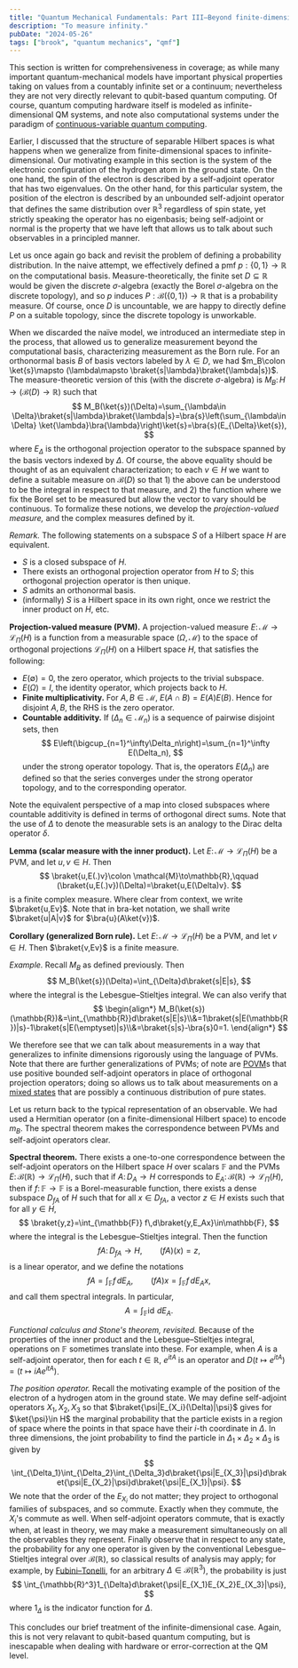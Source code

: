 ```yaml
---
title: "Quantum Mechanical Fundamentals: Part III—Beyond finite-dimensional spaces"
description: "To measure infinity."
pubDate: "2024-05-26"
tags: ["brook", "quantum mechanics", "qmf"]
---
```


This section is written for comprehensiveness in coverage; as while many important quantum-mechanical models have important physical properties taking on values from a countably infinite set or a continuum; nevertheless they are not very directly relevant to qubit-based quantum computing. Of course, quantum computing hardware itself is modeled as infinite-dimensional QM systems, and note also computational systems under the paradigm of [continuous-variable quantum computing](https://en.wikipedia.org/wiki/Continuous-variable_quantum_information).

Earlier, I discussed that the structure of separable Hilbert spaces is what happens when we generalize from finite-dimensional spaces to infinite-dimensional. Our motivating example in this section is the system of the electronic configuration of the hydrogen atom in the ground state. On the one hand, the spin of the electron is described by a self-adjoint operator that has two eigenvalues. On the other hand, for this particular system, the position of the electron is described by an unbounded self-adjoint operator that defines the same distribution over $\mathbb{R}^3$ regardless of spin state, yet strictly speaking the operator has no eigenbasis; being self-adjoint or normal is the property that we have left that allows us to talk about such observables in a principled manner.

Let us once again go back and revisit the problem of defining a probability distribution. In the naive attempt, we effectively defined a pmf $p:\{0,1\}\to \mathbb{R}$ on the computational basis. Measure-theoretically, the finite set $D\subseteq\mathbb{R}$ would be given the discrete $\sigma$-algebra (exactly the Borel $\sigma$-algebra on the discrete topology), and so $p$ induces $P:\mathcal{B}(\{0,1\})\to\mathbb{R}$ that is a probability measure. Of course, once $D$ is uncountable, we are happy to directly define $P$ on a suitable topology, since the discrete topology is unworkable.

When we discarded the naïve model, we introduced an intermediate step in the process, that allowed us to generalize measurement beyond the computational basis, characterizing measurement as the Born rule. For an orthonormal basis $B$ of basis vectors labeled by $\lambda\in D$, we had $m_B\colon \ket{s}\mapsto (\lambda\mapsto \braket{s|\lambda}\braket{\lambda|s})$. The measure-theoretic version of this (with the discrete $\sigma$-algebra) is $M_B\colon H\to(\mathcal{B}(D)\to\mathbb{R})$ such that
$$
M_B(\ket{s})(\Delta)=\sum_{\lambda\in \Delta}\braket{s|\lambda}\braket{\lambda|s}=\bra{s}\left(\sum_{\lambda\in \Delta} \ket{\lambda}\bra{\lambda}\right)\ket{s}=\bra{s}(E_{\Delta}\ket{s}),
$$
where $E_{\Delta}$ is the orthogonal projection operator to the subspace spanned by the basis vectors indexed by $\Delta$. Of course, the above equality should be thought of as an equivalent characterization; to each $v\in H$ we want to define a suitable measure on $\mathcal{B}(D)$ so that 1) the above can be understood to be the integral in respect to that measure, and 2) the function where we fix the Borel set to be measured but allow the vector to vary should be continuous. To formalize these notions, we develop the *projection-valued measure,* and the complex measures defined by it.

*Remark.* The following statements on a subspace $S$ of a Hilbert space $H$ are equivalent.
- $S$ is a closed subspace of $H$.
- There exists an orthogonal projection operator from $H$ to $S$; this orthogonal projection operator is then unique.
- $S$ admits an orthonormal basis.
- (informally) $S$ is a Hilbert space in its own right, once we restrict the inner product on $H$, etc.

**Projection-valued measure (PVM).** A projection-valued measure $E\colon\mathcal{M}\to\mathcal{L}_{\Pi}(H)$ is a function from a measurable space $(\Omega, \mathcal{M})$ to the space of orthogonal projections $\mathcal{L}_{\Pi}(H)$ on a Hilbert space $H$, that satisfies the following:
* $E(\emptyset)=0$, the zero operator, which projects to the trivial subspace.
* $E(\Omega)=I$, the identity operator, which projects back to $H$.
* **Finite multiplicativity.** For $A,B\in\mathcal{M}$, $E(A\cap B)=E(A)E(B)$. Hence for disjoint $A,B$, the RHS is the zero operator.
* **Countable additivity.** If $(\Delta_n\in \mathcal{M}_n)$ is a sequence of pairwise disjoint sets, then
$$
E\left(\bigcup_{n=1}^\infty\Delta_n\right)=\sum_{n=1}^\infty E(\Delta_n),
$$
under the strong operator topology. That is, the operators $E(\Delta_n)$ are defined so that the series converges under the strong operator topology, and to the corresponding operator.

Note the equivalent perspective of a map into closed subspaces where countable additivity is defined in terms of orthogonal direct sums. Note that the use of $\Delta$ to denote the measurable sets is an analogy to the Dirac delta operator $\delta$.

**Lemma (scalar measure with the inner product).** Let $E\colon\mathcal{M}\to\mathcal{L}_{\Pi}(H)$ be a PVM, and let $u,v\in H$. Then
$$
\braket{u,E(.)v}\colon \mathcal{M}\to\mathbb{R},\qquad (\braket{u,E(.)v})(\Delta)=\braket{u,E(\Delta)v}.
$$
is a finite complex measure. Where clear from context, we write $\braket{u,Ev}$. Note that in bra-ket notation, we shall write $\braket{u|A|v}$ for $\bra{u}(A\ket{v})$.

**Corollary (generalized Born rule).** Let $E\colon\mathcal{M}\to\mathcal{L}_{\Pi}(H)$ be a PVM, and let $v\in H$. Then $\braket{v,Ev}$ is a finite measure.

*Example.* Recall $M_B$ as defined previously. Then
$$
M_B(\ket{s})(\Delta)=\int_{\Delta}d\braket{s|E|s},
$$
where the integral is the Lebesgue–Stieltjes integral. We can also verify that
$$
\begin{align*}
M_B(\ket{s})(\mathbb{R})&=\int_{\mathbb{R}}d\braket{s|E|s}\\&=1\braket{s|E(\mathbb{R})|s}-1\braket{s|E(\emptyset)|s}\\&=\braket{s|s}-\bra{s}0=1.
\end{align*}
$$

We therefore see that we can talk about measurements in a way that generalizes to infinite dimensions rigorously using the language of PVMs. Note that there are further generalizations of PVMs; of note are [POVM](https://en.wikipedia.org/wiki/POVM)s that use positive bounded self-adjoint operators in place of orthogonal projection operators; doing so allows us to talk about measurements on a [mixed states](https://en.wikipedia.org/wiki/Quantum_state#Mixed_states) that are possibly a continuous distribution of pure states.

Let us return back to the typical representation of an observable. We had used a Hermitian operator (on a finite-dimensional Hilbert space) to encode $m_B$. The spectral theorem makes the correspondence between PVMs and self-adjoint operators clear.

**Spectral theorem.** There exists a one-to-one correspondence between the self-adjoint operators on the Hilbert space $H$ over scalars $\mathbb{F}$ and the PVMs $E\colon\mathcal{B}(\mathbb{R})\to\mathcal{L}_{\Pi}(H)$, such that if $A\colon D_A\to H$ corresponds to $E_A\colon\mathcal{B}(\mathbb{R})\to\mathcal{L}_{\Pi}(H)$, then if $f\colon \mathbb{F}\to\mathbb{F}$ is a Borel-measurable function, there exists a dense subspace $D_{fA}$ of $H$ such that for all $x\in D_{fA}$, a vector $z\in H$ exists such that for all $y\in H$,
$$
\braket{y,z}=\int_{\mathbb{F}} f\,d\braket{y,E_Ax}\in\mathbb{F},
$$
where the integral is the Lebesgue–Stieltjes integral. Then the function
$$
fA\colon D_{fA}\to H,\qquad (fA)(x)=z,
$$
is a linear operator, and we define the notations
$$
fA=\int_{\mathbb{F}} f\,dE_A,
\qquad (fA)x=\int_{\mathbb{F}} f\,dE_Ax,
$$
and call them spectral integrals. In particular,
$$
A=\int_{\mathbb{F}}\operatorname{id}\,dE_A.
$$

*Functional calculus and Stone's theorem, revisited.* Because of the properties of the inner product and the Lebesgue–Stieltjes integral, operations on $\mathbb{F}$ sometimes translate into these. For example, when $A$ is a self-adjoint operator, then for each $t\in\mathbb{R}$, $e^{itA}$ is an operator and $D(t\mapsto e^{itA})=(t\mapsto iAe^{itA})$.

*The position operator.* Recall the motivating example of the position of the electron of a hydrogen atom in the ground state. We may define self-adjoint operators $X_1,X_2,X_3$ so that $\braket{\psi|E_{X_i}(\Delta)|\psi}$ gives for $\ket{\psi}\in H$ the marginal probability that the particle exists in a region of space where the points in that space have their $i$-th coordinate in $\Delta$. In three dimensions, the joint probability to find the particle in $\Delta_1\times\Delta_2\times\Delta_3$ is given by
$$
\int_{\Delta_1}\int_{\Delta_2}\int_{\Delta_3}d\braket{\psi|E_{X_3}|\psi}d\braket{\psi|E_{X_2}|\psi}d\braket{\psi|E_{X_1}|\psi}.
$$
We note that the order of the $E_{X_i}$ do not matter; they project to orthogonal families of subspaces, and so commute. Exactly when they commute, the $X_i$'s commute as well. When self-adjoint operators commute, that is exactly when, at least in theory, we may make a measurement simultaneously on all the observables they represent. Finally observe that in respect to any state, the probability for any one operator is given by the conventional Lebesgue–Stieltjes integral over $\mathcal{B}(\mathbb{R})$, so classical results of analysis may apply; for example, by [Fubini–Tonelli](https://en.wikipedia.org/wiki/Fubini%27s_theorem), for an arbitrary $\Delta\in\mathcal{B}(\mathbb{R}^3)$, the probability is just
$$
\int_{\mathbb{R}^3}1_{\Delta}d\braket{\psi|E_{X_1}E_{X_2}E_{X_3}|\psi},
$$
where $1_{\Delta}$ is the indicator function for $\Delta$.

This concludes our brief treatment of the infinite-dimensional case. Again, this is not very relavant to qubit-based quantum computing, but is inescapable when dealing with hardware or error-correction at the QM level.